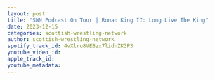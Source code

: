 ```yaml
---
layout: post
title: "SWN Podcast On Tour | Ronan King II: Long Live The King"
date: 2023-12-15
categories: scottish-wrestling-network
author: scottish-wrestling-network
spotify_track_id: 4vXlru8VEBzx7lidnZK3P3
youtube_video_id: 
apple_track_id: 
youtube_metadata: 
---
```

